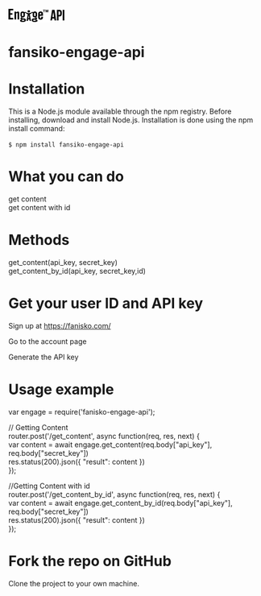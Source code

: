 ![alt text](logo.jpg)


# fansiko-engage-api

# Installation

This is a Node.js module available through the npm registry.
Before installing, download and install Node.js.
Installation is done using the npm install command:    

`$ npm install fansiko-engage-api`


# What you can do
get content   
get content with id  
  

# Methods
get_content(api_key, secret_key)  
get_content_by_id(api_key, secret_key,id)

# Get your user ID and API key
Sign up at https://fanisko.com/ 

Go to the account page

Generate the API key

# Usage example  
var engage = require('fanisko-engage-api');  

  
// Getting Content   
router.post('/get_content',  async  function(req, res, next) {  
  var content =  await engage.get_content(req.body["api_key"], req.body["secret_key"])  
  res.status(200).json({ "result": content })  
});  
  
    
  
//Getting Content with id  
router.post('/get_content_by_id', async function(req, res, next) {  
  var content = await engage.get_content_by_id(req.body["api_key"], req.body["secret_key"])  
  res.status(200).json({ "result": content })  
});  


# Fork the repo on GitHub
Clone the project to your own machine.  